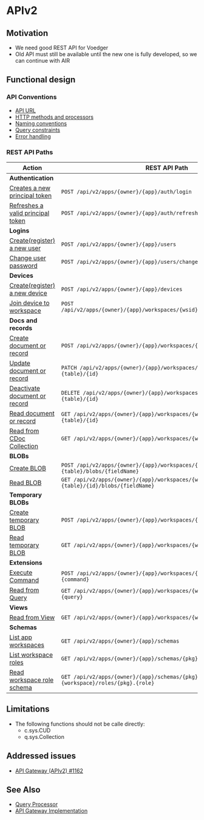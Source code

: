 # APIv2

## Motivation

- We need good REST API for Voedger
- Old API must still be available until the new one is fully developed, so we can continue with AIR

## Functional design

### API Conventions

- [API URL](api-url.md)
- [HTTP methods and processors](http-methods-and-processors.md)
- [Naming conventions](naming-conventions.md)
- [Query constraints](query-constraints.md)
- [Error handling](errors.md)

### REST API Paths

| Action                                                    | REST API Path                                                                |
|-----------------------------------------------------------|------------------------------------------------------------------------------|
| **Authentication** | |
| [Creates a new principal token](../authnz/login.md)                 | `POST /api/v2/apps/{owner}/{app}/auth/login` |
| [Refreshes a valid principal token](../authnz/refresh.md)           | `POST /api/v2/apps/{owner}/{app}/auth/refresh` |
| **Logins** | |
| [Create(register) a new user](../users/create-user.md)    | `POST /api/v2/apps/{owner}/{app}/users` |
| [Change user password](../users/change-password.md)       | `POST /api/v2/apps/{owner}/{app}/users/change-password` |
| **Devices** | |
| [Create(register) a new device](../devices/create-device.md) | `POST /api/v2/apps/{owner}/{app}/devices`                               |
| [Join device to workspace](../devices/join-device.md)     | `POST /api/v2/apps/{owner}/{app}/workspaces/{wsid}/commands/sys.JoinDevice`|
| **Docs and records** | |
| [Create document or record](create-doc.md)                | `POST /api/v2/apps/{owner}/{app}/workspaces/{wsid}/docs/{pkg}.{table}`|
| [Update document or record](update-doc.md)                | `PATCH /api/v2/apps/{owner}/{app}/workspaces/{wsid}/docs/{pkg}.{table}/{id}` |
| [Deactivate document or record](deactivate-doc.md)        | `DELETE /api/v2/apps/{owner}/{app}/workspaces/{wsid}/docs/{pkg}.{table}/{id}`|
| [Read document or record](read-doc.md)                    | `GET /api/v2/apps/{owner}/{app}/workspaces/{wsid}/docs/{pkg}.{table}/{id}` |
| [Read from CDoc Collection](read-cdocs.md)                | `GET /api/v2/apps/{owner}/{app}/workspaces/{wsid}/cdocs/{pkg}.{table}`|
| **BLOBs** |  |
| [Create BLOB](create-blob.md)                             | `POST /api/v2/apps/{owner}/{app}/workspaces/{wsid}/docs/{pkg}.{table}/blobs/{fieldName}`     |
| [Read BLOB](read-blob.md)                                 | `GET /api/v2/apps/{owner}/{app}/workspaces/{wsid}/docs/{pkg}.{table}/{id}/blobs/{fieldName}` |
| **Temporary BLOBs** |  |
| [Create temporary BLOB](create-tblob.md)                  | `POST /api/v2/apps/{owner}/{app}/workspaces/{wsid}/tblobs`                   |
| [Read temporary BLOB](read-tblob.md)                      | `GET /api/v2/apps/{owner}/{app}/workspaces/{wsid}/tblobs/{suuid}`            |
| **Extensions** | |
| [Execute Command](execute-command.md)                     | `POST /api/v2/apps/{owner}/{app}/workspaces/{wsid}/commands/{pkg}.{command}` |
| [Read from Query](read-from-query.md)                     | `GET /api/v2/apps/{owner}/{app}/workspaces/{wsid}/queries/{pkg}.{query}`     |
| **Views** | |
| [Read from View](read-from-view.md)                       | `GET /api/v2/apps/{owner}/{app}/workspaces/{wsid}/views/{pkg}.{view}`        |
| **Schemas** | |
| [List app workspaces](list-app-workspaces.md)             | `GET /api/v2/apps/{owner}/{app}/schemas`                                      |
| [List workspace roles](list-ws-roles.md)                  | `GET /api/v2/apps/{owner}/{app}/schemas/{pkg}.{workspace}/roles`              |
| [Read workspace role schema](read-ws-role-schema.md)      | `GET /api/v2/apps/{owner}/{app}/schemas/{pkg}.{workspace}/roles/{pkg}.{role}` |

## Limitations

- The following functions should not be calle directly:
  - c.sys.CUD
  - q.sys.Collection

## Addressed issues

- [API Gateway (APIv2) #1162](https://github.com/voedger/voedger/issues/1162)

## See Also

- [Query Processor](/server/design/qp.md)
- [API Gateway Implementation](/server/design/agw.md)
